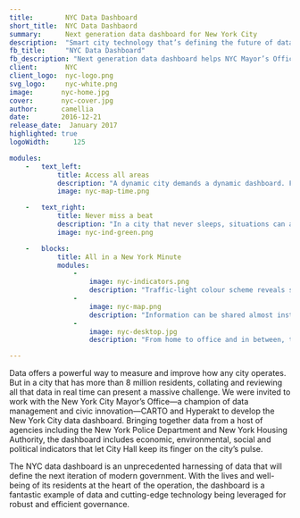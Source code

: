 ```yaml
---
title:        NYC Data Dashboard 
short_title:  NYC Data Dashbaord
summary:      Next generation data dashboard for New York City
description:  "Smart city technology that’s defining the future of data-driven city management"
fb_title:     "NYC Data Dashboard"
fb_description: "Next generation data dashboard helps NYC Mayor’s Office keep its finger on the city’s pulse"
client:       NYC
client_logo:  nyc-logo.png
svg_logo:     nyc-white.png
image:       nyc-home.jpg
cover:       nyc-cover.jpg
author:      camellia
date:        2016-12-21
release_date:  January 2017           
highlighted: true
logoWidth:      125

modules:
    -   text_left:
            title: Access all areas
            description: "A dynamic city demands a dynamic dashboard. Featuring a powerful backend from CARTO and intuitive design by Hyperakt, the dashboard is fast and responsive on every device. At a glance, city employees can see what’s happening across the city and zoom in on specific locations or periods of time. Options to explore the data numerically, in charts, or in interactive maps offer deep insight that can be used to make timely, effective decisions. And, with its range of viewing options, each person can customise the dashboard so it’s set up perfectly for their day to day routine."
            image: nyc-map-time.png

    -   text_right:
            title: Never miss a beat
            description: "In a city that never sleeps, situations can arise and change fast. With this in mind, we made it easy for city employees to set up alerts that will ensure they never miss a thing. A few clicks is all that’s needed to set up email notifications that will be sent every time a specific indicator changes or passes a certain threshold. When information needs to be shared, that’s easy to do too: a simple press and hold on the relevant data will pop open a ready-to-send email."
            image: nyc-ind-green.png

    -   blocks:
            title: All in a New York Minute
            modules:
                - 
                    image: nyc-indicators.png
                    description: "Traffic-light colour scheme reveals status of every indicator at a glance."
                - 
                    image: nyc-map.png
                    description: "Information can be shared almost instantly by simply touching the data."
                - 
                    image: nyc-desktop.jpg
                    description: "From home to office and in between, the dashboard is accessible on any device."

---
```

Data offers a powerful way to measure and improve how any city operates. But in a city that has more than 8 million residents, collating and reviewing all that data in real time can present a massive challenge. We were invited to work with the New York City Mayor’s Office—a champion of data management and civic innovation—CARTO and Hyperakt to develop the New York City data dashboard. Bringing together data from a host of agencies including the New York Police Department and New York Housing Authority, the dashboard includes economic, environmental, social and political indicators that let City Hall keep its finger on the city’s pulse. 

The NYC data dashboard is an unprecedented harnessing of data that will define the next iteration of modern government. With the lives and well-being of its residents at the heart of the operation, the dashboard is a fantastic example of data and cutting-edge technology being leveraged for robust and efficient governance.
